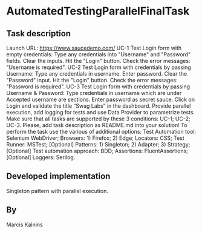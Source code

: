 # AutomatedTestingParallelFinalTask

## Task description
Launch URL: https://www.saucedemo.com/
UC-1 Test Login form with empty credentials:
Type any credentials into "Username" and "Password" fields.
Clear the inputs.
Hit the "Login" button.
Check the error messages: "Username is required".
UC-2 Test Login form with credentials by passing Username:
Type any credentials in username.
Enter password.
Clear the "Password" input.
Hit the "Login" button.
Check the error messages: "Password is required".
UC-3 Test Login form with credentials by passing Username & Password:
Type credentials in username which are under Accepted username are sections.
Enter password as secret sauce.
Click on Login and validate the title “Swag Labs” in the dashboard.
Provide parallel execution, add logging for tests and use Data Provider to parametrize tests. Make sure that all tasks are supported by these 3 conditions: UC-1; UC-2; UC-3.
Please, add task description as README.md into your solution!
To perform the task use the various of additional options:
Test Automation tool: Selenium WebDriver;
Browsers: 1) Firefox; 2) Edge;
Locators: CSS;
Test Runner: MSTest;
[Optional] Patterns: 1) Singleton; 2) Adapter; 3) Strategy;
[Optional] Test automation approach: BDD;
Assertions: FluentAssertions;
[Optional] Loggers: Serilog.

## Developed implementation
Singleton pattern with parallel execution.

## By
Marcis Kalnins
